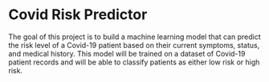 # Covid Risk Predictor

The goal of this project is to build a machine learning model that can predict the risk level of a Covid-19 patient based on their current symptoms, status, and medical history. This model will be trained on a dataset of Covid-19 patient records and will be able to classify patients as either low risk or high risk.



